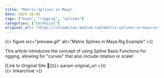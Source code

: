```yaml
---
title: "Matrix Splines in Maya"
date: 2025-10-09
tags: ["maya", "rigging", "splines"]
categories: ["technical"]
original_url: "https://coleobrien.medium.com/matrix-splines-in-maya-ec17f3b3741"
---
```

{{< figure src="preview.gif" alt="Matrix Splines in Maya Rig Example" >}}

This article introduces the concept of using Spline Basis Functions for rigging, allowing for "curves" that also include rotation or scale!

<!--more-->
[Link to Original Site 🔗]({{< param original_url >}})  
{{< linkarchive >}}
